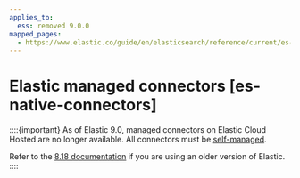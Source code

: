 ```yaml
---
applies_to:
  ess: removed 9.0.0
mapped_pages:
  - https://www.elastic.co/guide/en/elasticsearch/reference/current/es-native-connectors.html
---
```


# Elastic managed connectors [es-native-connectors]

::::{important}
As of Elastic 9.0, managed connectors on Elastic Cloud Hosted are no longer available. All connectors must be [self-managed](/reference/search-connectors/self-managed-connectors.md).

Refer to the [8.18 documentation](https://www.elastic.co/guide/en/elasticsearch/reference/8.18/es-native-connectors.html) if you are using an older version of Elastic.
::::